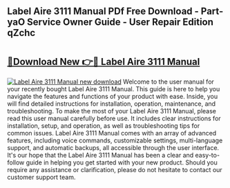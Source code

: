 ## Label Aire 3111 Manual PDf Free Download - Part-yaO Service Owner Guide - User Repair Edition qZchc

# <h2><a href="http://bc45251.oget.top/?id=Label+Aire+3111+Manual">🔗Download New 👉🔴 Label Aire 3111 Manual</a></h2>

[![Label Aire 3111 Manual new download](https://i.imgur.com/5g1atiW.png)](http://bc45251.oget.top/?id=Label+Aire+3111+Manual)
Welcome to the user manual for your recently bought Label Aire 3111 Manual. This guide is here to help you navigate the features and functions of your product with ease. Inside, you will find detailed instructions for installation, operation, maintenance, and troubleshooting. To make the most of your Label Aire 3111 Manual, please read this user manual carefully before use. It includes clear instructions for installation, setup, and operation, as well as troubleshooting tips for common issues. Label Aire 3111 Manual comes with an array of advanced features, including voice commands, customizable settings, multi-language support, and automatic backups, all accessible through the user interface. It's our hope that the Label Aire 3111 Manual has been a clear and easy-to-follow guide in helping you get started with your new product. Should you require any assistance or clarification, please do not hesitate to contact our customer support team.
